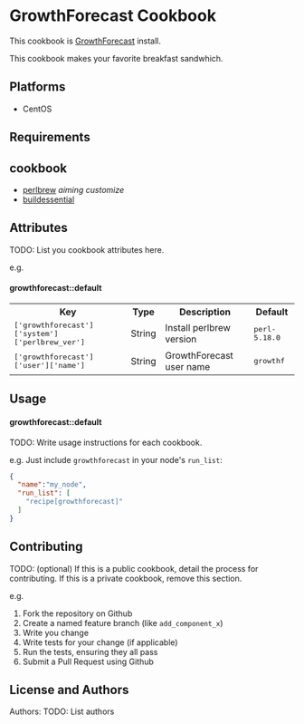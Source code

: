 GrowthForecast Cookbook
=======================

This cookbook is [GrowthForecast](https://github.com/kazeburo/GrowthForecast) install.

This cookbook makes your favorite breakfast sandwhich.

Platforms
---------

- CentOS

Requirements
------------

## cookbook

- [perlbrew](https://github.com/aiming-cookbooks/perlbrew) *aiming customize*
- [buildessential](http://community.opscode.com/cookbooks/build-essential) 

Attributes
----------
TODO: List you cookbook attributes here.

e.g.
#### growthforecast::default
<table>
  <tr>
    <th>Key</th>
    <th>Type</th>
    <th>Description</th>
    <th>Default</th>
  </tr>
  <tr>
    <td><tt>['growthforecast']['system']['perlbrew_ver']</tt></td>
    <td>String</td>
    <td>Install perlbrew version</td>
    <td><tt>perl-5.18.0</tt></td>
  </tr>
  <tr>
    <td><tt>['growthforecast']['user']['name']</tt></td>
    <td>String</td>
    <td>GrowthForecast user name</td>
    <td><tt>growthf</tt></td>
  </tr>

</table>

Usage
-----
#### growthforecast::default
TODO: Write usage instructions for each cookbook.

e.g.
Just include `growthforecast` in your node's `run_list`:

```json
{
  "name":"my_node",
  "run_list": [
    "recipe[growthforecast]"
  ]
}
```

Contributing
------------
TODO: (optional) If this is a public cookbook, detail the process for contributing. If this is a private cookbook, remove this section.

e.g.
1. Fork the repository on Github
2. Create a named feature branch (like `add_component_x`)
3. Write you change
4. Write tests for your change (if applicable)
5. Run the tests, ensuring they all pass
6. Submit a Pull Request using Github

License and Authors
-------------------
Authors: TODO: List authors
